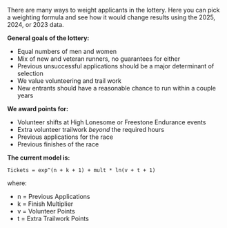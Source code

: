 There are many ways to weight applicants in the lottery. Here you can pick a weighting formula and see how it would change results using the 2025, 2024, or 2023 data.

**General goals of the lottery:**
- Equal numbers of men and women
- Mix of new and veteran runners, no guarantees for either
- Previous unsuccessful applications should be a major determinant of selection
- We value volunteering and trail work
- New entrants should have a reasonable chance to run within a couple years

**We award points for:**
- Volunteer shifts at High Lonesome or Freestone Endurance events
- Extra volunteer trailwork *beyond* the required hours
- Previous applications for the race
- Previous finishes of the race

**The current model is:**
```
Tickets = exp^(n + k + 1) + mult * ln(v + t + 1)
```
where:
- n = Previous Applications
- k = Finish Multiplier
- v = Volunteer Points
- t = Extra Trailwork Points